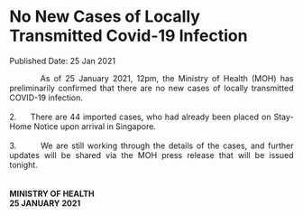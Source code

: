 <html>
    <meta http-equiv="Content-Type" content="text/html; charset=utf-8"/>
    <meta charset="utf-8"/>
    <title>No New Cases of Locally Transmitted Covid-19 Infection</title>
    <body><h1>No New Cases of Locally Transmitted Covid-19 Infection</h1>
    <p>Published Date: 25 Jan 2021</p> <p style="text-align: justify;"><span style="font-size: 14px;">&nbsp; &nbsp; &nbsp; &nbsp; As of 25 January 2021, 12pm, the Ministry of Health (MOH) has preliminarily confirmed that there are no new cases of locally transmitted COVID-19 infection.&nbsp;<br><br>2.&nbsp; &nbsp; &nbsp;There are 44 imported cases, who had already been placed on Stay-Home Notice upon arrival in Singapore.<br><br>3.&nbsp; &nbsp; &nbsp; &nbsp;We are still working through the details of the cases, and further updates will be shared via the MOH press release that will be issued tonight.&nbsp;<br><br><br><strong>MINISTRY OF HEALTH<br>25 JANUARY 2021</strong></span><br></p><div><br></div></body>
</html>